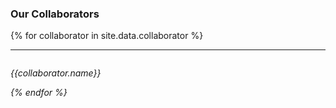 
### Our Collaborators


{% for collaborator in site.data.collaborator %}
<hr>
<div id = "{{collaborator.name}}" style="padding-top: 60px; margin-top: -60px;">
<p><em>{{collaborator.name}}<em><br>
</div> {% endfor %}

<br>
